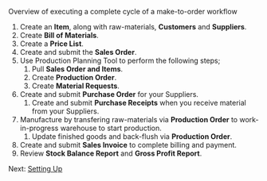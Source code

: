 <p class="lead">Overview of executing a complete cycle of a make-to-order workflow</p>

1. Create an **Item**, along with raw-materials, **Customers** and **Suppliers**.
1. Create **Bill of Materials**.
1. Create a **Price List**.
1. Create and submit the **Sales Order**.
1. Use Production Planning Tool to perform the following steps;
	1. Pull **Sales Order and Items**.
    2. Create **Production Order**.
    3. Create **Material Requests**.
1. Create and submit **Purchase Order** for your Suppliers.
   1. Create and submit **Purchase Receipts** when you receive material from your Suppliers.
1. Manufacture by transfering raw-materials via **Production Order** to work-in-progress warehouse to start production.
   1. Update finished goods and back-flush via **Production Order**.
1. Create and submit **Sales Invoice** to complete billing and payment.
1. Review **Stock Balance Report** and **Gross Profit Report**.

Next: [Setting Up](/contents/guide-books/make-to-order/setting-up)